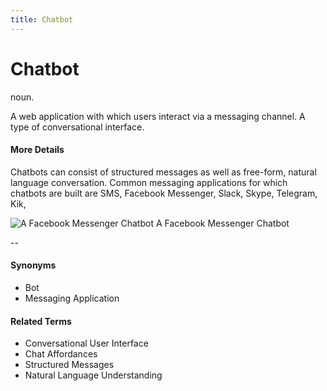 ```yaml
---
title: Chatbot
---
```


# Chatbot
noun.

A web application with which users interact via a messaging channel. A type of conversational interface.

#### More Details
Chatbots can consist of structured messages as well as free-form, natural language conversation. Common messaging applications for which chatbots are built are SMS, Facebook Messenger, Slack, Skype, Telegram, Kik, 

![A Facebook Messenger Chatbot](https://github.com/voxable-labs/cui-glossary/blob/master/images/chatbot.jpg?raw=true "A Facebook Messenger Chatbot")
A Facebook Messenger Chatbot

--
#### Synonyms
* Bot
* Messaging Application

#### Related Terms
* Conversational User Interface
* Chat Affordances
* Structured Messages
* Natural Language Understanding

